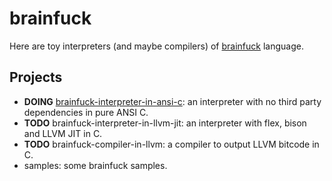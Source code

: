 # brainfuck

Here are toy interpreters (and maybe compilers) of [brainfuck](https://en.wikipedia.org/wiki/Brainfuck) language.

## Projects

* **DOING** [brainfuck-interpreter-in-ansi-c](https://github.com/redraiment/brainfuck/tree/main/brainfuck-interpreter-in-ansi-c): an interpreter with no third party dependencies in pure ANSI C.
* **TODO** brainfuck-interpreter-in-llvm-jit: an interpreter with flex, bison and LLVM JIT in C.
* **TODO** brainfuck-compiler-in-llvm: a compiler to output LLVM bitcode in C.
* samples: some brainfuck samples.
